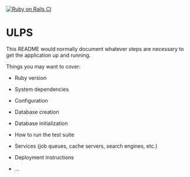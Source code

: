 [![Ruby on Rails CI](https://github.com/hgueguen/ulps/actions/workflows/rubyonrails.yml/badge.svg?branch=main)](https://github.com/hgueguen/ulps/actions/workflows/rubyonrails.yml)

# ULPS

This README would normally document whatever steps are necessary to get the
application up and running.

Things you may want to cover:

* Ruby version

* System dependencies

* Configuration

* Database creation

* Database initialization

* How to run the test suite

* Services (job queues, cache servers, search engines, etc.)

* Deployment instructions

* ...
